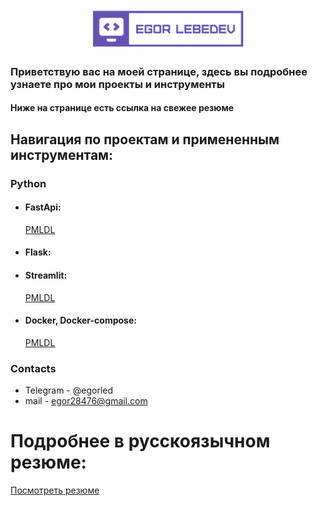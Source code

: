 <p align="center">

  <img width="50%" src="https://github.com/EgorLeb/EgorLeb/blob/main/EL.png">

</p>

### Приветствую вас на моей странице, здесь вы подробнее узнаете про мои проекты и инструменты
#### Ниже на странице есть ссылка на свежее резюме

## Навигация по проектам и примененным инструментам: 

### Python
* #### FastApi: 
  [PMLDL](https://github.com/EgorLeb/PMLDL)
* #### Flask:   
* #### Streamlit: 
  [PMLDL](https://github.com/EgorLeb/PMLDL)
* #### Docker, Docker-compose: 
  [PMLDL](https://github.com/EgorLeb/PMLDL)


### Contacts
* Telegram - @egorled
* mail - egor28476@gmail.com

# Подробнее в русскоязычном резюме: 
[Посмотреть резюме](https://github.com/EgorLeb/Resume/blob/main/%D0%9B%D0%B5%D0%B1%D0%B5%D0%B4%D0%B5%D0%B2%20%D0%A0%D0%B5%D0%B7%D1%8E%D0%BC%D0%B5%20v2.0.pdf)
